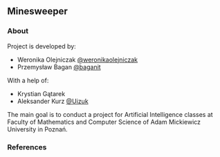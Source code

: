 ## Minesweeper

### About

Project is developed by:
- Weronika Olejniczak [@weronikaolejniczak](https://github.com/weronikaolejniczak)
- Przemysław Bagan [@baganit](https://github.com/baganit)

With a help of:
- Krystian Gątarek
- Aleksander Kurz [@Uizuk](https://github.com/Uizuk)

The main goal is to conduct a project for Artificial Intelligence classes at Faculty of Mathematics and Computer Science of Adam Mickiewicz University in Poznań.

### References
